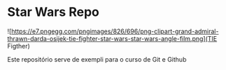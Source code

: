 # Star Wars Repo

![https://e7.pngegg.com/pngimages/826/696/png-clipart-grand-admiral-thrawn-darda-osijek-tie-fighter-star-wars-star-wars-angle-film.png](TIE Figther)

Este repositório serve de exempli para o curso de Git e Github

